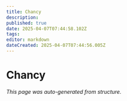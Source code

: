 ```yaml
---
title: Chancy
description: 
published: true
date: 2025-04-07T07:44:58.102Z
tags: 
editor: markdown
dateCreated: 2025-04-07T07:44:56.005Z
---
```


# Chancy

*This page was auto-generated from structure.*